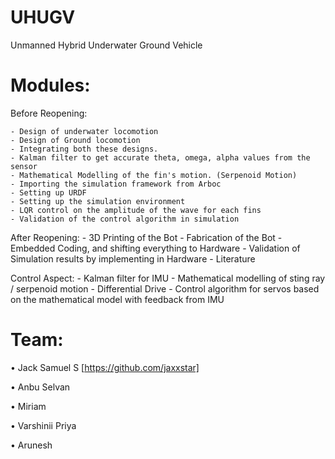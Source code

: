 # UHUGV
Unmanned Hybrid Underwater Ground Vehicle

# Modules:

Before Reopening:

    - Design of underwater locomotion
    - Design of Ground locomotion
    - Integrating both these designs.
    - Kalman filter to get accurate theta, omega, alpha values from the sensor
    - Mathematical Modelling of the fin's motion. (Serpenoid Motion)
    - Importing the simulation framework from Arboc
    - Setting up URDF
    - Setting up the simulation environment
    - LQR control on the amplitude of the wave for each fins
    - Validation of the control algorithm in simulation

After Reopening:
    - 3D Printing of the Bot
    - Fabrication of the Bot
    - Embedded Coding, and shifting everything to Hardware
    - Validation of Simulation results by implementing in Hardware
    - Literature
    
Control Aspect:
    - Kalman filter for IMU
    - Mathematical modelling of sting ray / serpenoid motion
    - Differential Drive
    - Control algorithm for servos based on the mathematical model with feedback from IMU



# Team:
  
  
  • Jack Samuel S [https://github.com/jaxxstar] 
  
  • Anbu Selvan 

  • Miriam

  • Varshinii Priya

  • Arunesh 